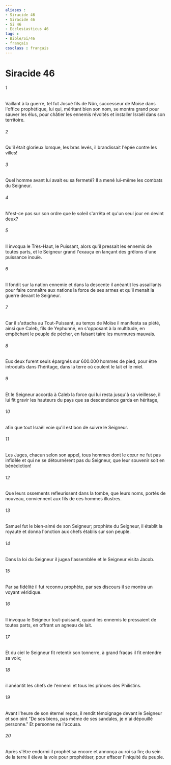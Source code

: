 ```yaml
---
aliases : 
- Siracide 46
- Siracide 46
- Si 46
- Ecclesiasticus 46
tags : 
- Bible/Si/46
- français
cssclass : français
---
```


# Siracide 46

###### 1
Vaillant à la guerre, tel fut Josué fils de Nûn, successeur de Moïse dans l'office prophétique, lui qui, méritant bien son nom, se montra grand pour sauver les élus, pour châtier les ennemis révoltés et installer Israël dans son territoire.
###### 2
Qu'il était glorieux lorsque, les bras levés, il brandissait l'épée contre les villes!
###### 3
Quel homme avant lui avait eu sa fermeté? Il a mené lui-même les combats du Seigneur.
###### 4
N'est-ce pas sur son ordre que le soleil s'arrêta et qu'un seul jour en devint deux?
###### 5
Il invoqua le Très-Haut, le Puissant, alors qu'il pressait les ennemis de toutes parts, et le Seigneur grand l'exauça en lançant des grêlons d'une puissance inouïe.
###### 6
Il fondit sur la nation ennemie et dans la descente il anéantit les assaillants pour faire connaître aux nations la force de ses armes et qu'il menait la guerre devant le Seigneur.
###### 7
Car il s'attacha au Tout-Puissant, au temps de Moïse il manifesta sa piété, ainsi que Caleb, fils de Yephunné, en s'opposant à la multitude, en empêchant le peuple de pécher, en faisant taire les murmures mauvais.
###### 8
Eux deux furent seuls épargnés sur 600.000 hommes de pied, pour être introduits dans l'héritage, dans la terre où coulent le lait et le miel.
###### 9
Et le Seigneur accorda à Caleb la force qui lui resta jusqu'à sa vieillesse, il lui fit gravir les hauteurs du pays que sa descendance garda en héritage,
###### 10
afin que tout Israël voie qu'il est bon de suivre le Seigneur.
###### 11
Les Juges, chacun selon son appel, tous hommes dont le cœur ne fut pas infidèle et qui ne se détournèrent pas du Seigneur, que leur souvenir soit en bénédiction!
###### 12
Que leurs ossements refleurissent dans la tombe, que leurs noms, portés de nouveau, conviennent aux fils de ces hommes illustres.
###### 13
Samuel fut le bien-aimé de son Seigneur; prophète du Seigneur, il établit la royauté et donna l'onction aux chefs établis sur son peuple.
###### 14
Dans la loi du Seigneur il jugea l'assemblée et le Seigneur visita Jacob.
###### 15
Par sa fidélité il fut reconnu prophète, par ses discours il se montra un voyant véridique.
###### 16
Il invoqua le Seigneur tout-puissant, quand les ennemis le pressaient de toutes parts, en offrant un agneau de lait.
###### 17
Et du ciel le Seigneur fit retentir son tonnerre, à grand fracas il fit entendre sa voix;
###### 18
il anéantit les chefs de l'ennemi et tous les princes des Philistins.
###### 19
Avant l'heure de son éternel repos, il rendit témoignage devant le Seigneur et son oint "De ses biens, pas même de ses sandales, je n'ai dépouillé personne." Et personne ne l'accusa.
###### 20
Après s'être endormi il prophétisa encore et annonça au roi sa fin; du sein de la terre il éleva la voix pour prophétiser, pour effacer l'iniquité du peuple.
